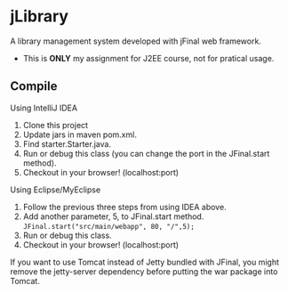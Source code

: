 # jLibrary
A library management system developed with jFinal web framework.

- This is **ONLY** my assignment for J2EE course, not for pratical usage.

## Compile

Using IntelliJ IDEA
1.  Clone this project
2.  Update jars in maven pom.xml.
3.  Find starter.Starter.java.
4.  Run or debug this class (you can change the port in the JFinal.start method).
5.  Checkout in your browser! (localhost:port)

Using Eclipse/MyEclipse
1.  Follow the previous three steps from using IDEA above.
2.  Add another parameter, 5, to JFinal.start method.
    <code>JFinal.start("src/main/webapp", 80, "/",5);</code>
3.  Run or debug this class.
4.  Checkout in your browser! (localhost:port)

If you want to use Tomcat instead of Jetty bundled with JFinal, you might remove the jetty-server dependency before putting the war package into Tomcat.
